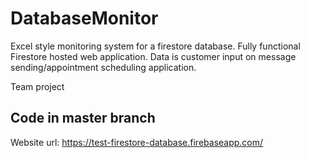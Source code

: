 # DatabaseMonitor
Excel style monitoring system for a firestore database. Fully functional Firestore hosted web application. Data is customer input on message sending/appointment scheduling application.


Team project

## Code in master branch

Website url: https://test-firestore-database.firebaseapp.com/
